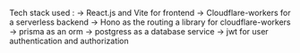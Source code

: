 Tech stack used :
-> React.js and Vite for frontend
-> Cloudflare-workers for a serverless backend
-> Hono as the routing a library for cloudflare-workers
-> prisma as an orm 
-> postgress as a database service
-> jwt for user authentication and authorization
